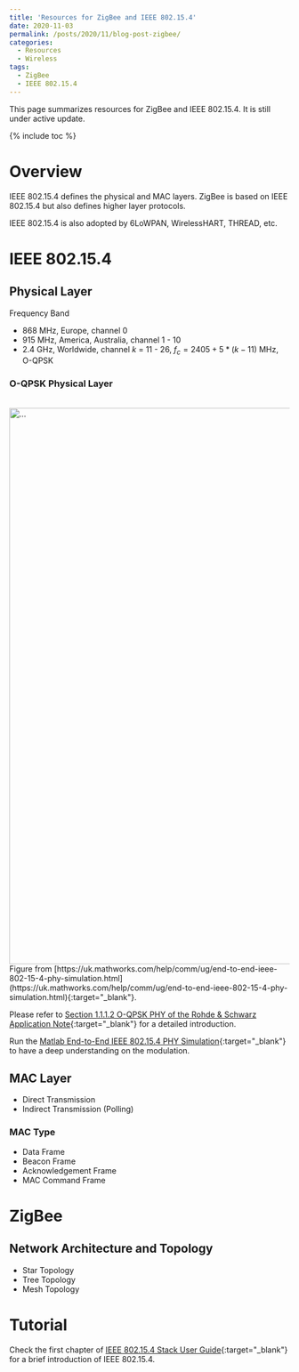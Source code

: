 ```yaml
---
title: 'Resources for ZigBee and IEEE 802.15.4'
date: 2020-11-03
permalink: /posts/2020/11/blog-post-zigbee/
categories:
  - Resources
  - Wireless  
tags:  
  - ZigBee
  - IEEE 802.15.4
---
```


This page summarizes resources for ZigBee and IEEE 802.15.4. It is still under active update.

{% include toc %}

# Overview
IEEE 802.15.4 defines the physical and MAC layers. ZigBee is based on IEEE 802.15.4 but also defines higher layer protocols.

IEEE 802.15.4 is also adopted by 6LoWPAN, WirelessHART, THREAD, etc.

# IEEE 802.15.4

## Physical Layer
Frequency Band
* 868 MHz, Europe, channel 0
* 915 MHz, America, Australia, channel 1 - 10
* 2.4 GHz, Worldwide, channel $k$ = 11 - 26, $f_c = 2405 + 5*(k-11)$ MHz, O-QPSK

### O-QPSK Physical Layer
<br />
<img align="center" width="1000" src="{{ site.url }}/images/bluetooth/lrwpanOQPSK.png" alt="...">
<br />
Figure from [https://uk.mathworks.com/help/comm/ug/end-to-end-ieee-802-15-4-phy-simulation.html](https://uk.mathworks.com/help/comm/ug/end-to-end-ieee-802-15-4-phy-simulation.html){:target="_blank"}.

Please refer to [Section 1.1.1.2 O-QPSK PHY of the Rohde & Schwarz Application Note](https://scdn.rohde-schwarz.com/ur/pws/dl_downloads/dl_application/application_notes/1gp105/1GP105_1E_Generation_of_IEEE_802154_Signals.pdf){:target="_blank"} for a detailed introduction.

Run the [Matlab End-to-End IEEE 802.15.4 PHY Simulation](https://uk.mathworks.com/help/comm/ug/end-to-end-ieee-802-15-4-phy-simulation.html){:target="_blank"} to have a deep understanding on the modulation. 

## MAC Layer
* Direct Transmission
* Indirect Transmission (Polling)

### MAC Type
* Data Frame
* Beacon Frame
* Acknowledgement Frame
* MAC Command Frame

# ZigBee
## Network Architecture and Topology
* Star Topology
* Tree Topology
* Mesh Topology

# Tutorial
Check the first chapter of [IEEE 802.15.4 Stack User Guide](https://www.nxp.com/docs/en/user-guide/JN-UG-3024.pdf){:target="_blank"} for a brief introduction of IEEE 802.15.4.

